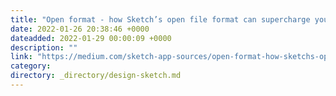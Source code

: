 ```yaml
---
title: "Open format - how Sketch’s open file format can supercharge your workflows"
date: 2022-01-26 20:38:46 +0000
dateadded: 2022-01-29 00:00:09 +0000
description: ""
link: "https://medium.com/sketch-app-sources/open-format-how-sketchs-open-file-format-can-supercharge-your-workflows-41e0bd8032bb?source=rss----d23119b14977---4"
category:
directory: _directory/design-sketch.md
---
```

